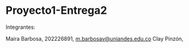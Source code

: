 # Proyecto1-Entrega2
Integrantes:

Maira Barbosa, 202226891, <m.barbosav@uniandes.edu.co>
Clay Pinzón, 